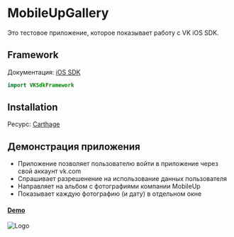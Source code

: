 # MobileUpGallery
Это тестовое приложение, которое показывает работу с VK iOS SDK.

## Framework 
Документация: [iOS SDK](https://vk.com/dev/ios_sdk)
``` swift 
import VKSdkFramework
```

## Installation
Ресурс: [Carthage](https://github.com/Carthage/Carthage#if-youre-building-for-ios)

## Демонстрация приложения
- Приложение позволяет пользователю войти в приложение через свой аккаунт vk.com
- Спрашивает разрешенение на использование данных пользователя
- Направляет на альбом с фотографиями компании MobileUp
- Показывает каждую фотографию (и дату) в отдельном окне

#### [Demo](https://youtu.be/wAP-63EEODw)

![Logo](https://sun9-47.userapi.com/impf/c604620/v604620667/6e39/JNrCTtGkp8s.jpg?size=200x200&quality=96&sign=c5c9f547df334a9ce301625a603ca607&type=album)
